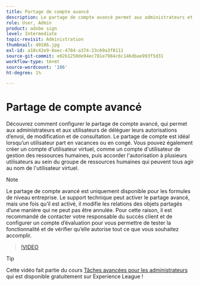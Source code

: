 ```yaml
---
title: Partage de compte avancé
description: Le partage de compte avancé permet aux administrateurs et aux utilisateurs de déléguer leurs autorisations d’envoi, de modification et d’affichage
role: User, Admin
product: adobe sign
level: Intermediate
topic-revisit: Administration
thumbnail: 40186.jpg
exl-id: a10c42e9-8aec-4784-a374-23c69a3f8111
source-git-commit: e02b1250de94ec781e7984c6c146dbae993f5d31
workflow-type: tm+mt
source-wordcount: '186'
ht-degree: 1%

---
```


# Partage de compte avancé

Découvrez comment configurer le partage de compte avancé, qui permet aux administrateurs et aux utilisateurs de déléguer leurs autorisations d’envoi, de modification et de consultation. Le partage de compte est idéal lorsqu’un utilisateur part en vacances ou en congé. Vous pouvez également créer un compte d&#39;utilisateur virtuel, comme un compte d&#39;utilisateur de gestion des ressources humaines, puis accorder l&#39;autorisation à plusieurs utilisateurs au sein du groupe de ressources humaines qui peuvent tous agir au nom de l&#39;utilisateur virtuel.

>[!NOTE]
>
>Le partage de compte avancé est uniquement disponible pour les formules de niveau entreprise. Le support technique peut activer le partage avancé, mais une fois qu’il est activé, il modifie les relations des objets partagés d’une manière qui ne peut pas être annulée. Pour cette raison, il est recommandé de contacter votre responsable du succès client et de configurer un compte d’évaluation pour vous permettre de tester la fonctionnalité et de vérifier qu’elle autorise tout ce que vous souhaitez accomplir.

>[!VIDEO](https://video.tv.adobe.com/v/40186?hidetitle=true)

>[!TIP]
>
>Cette vidéo fait partie du cours [Tâches avancées pour les administrateurs](https://experienceleague.adobe.com/?recommended=Sign-A-1-2020.1) qui est disponible gratuitement sur Experience League !
